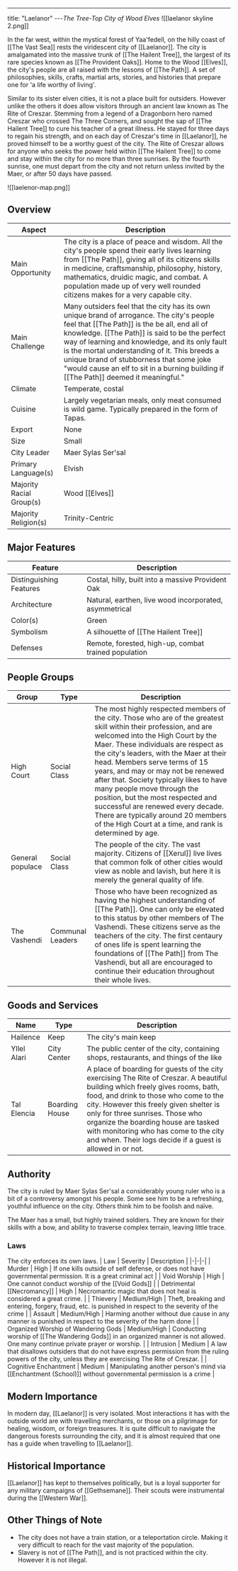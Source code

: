 ---
title: "Laelanor"
---*The Tree-Top City of Wood Elves*
![[laelanor skyline 2.png]]

In the far west, within the mystical forest of Yaa'fedell, on  the hilly coast of [[The Vast Sea]] rests the viridescent city of [[Laelanor]]. The city is amalgamated into the massive trunk of [[The Hailent Tree]], the largest of its rare species known as [[The Provident Oaks]]. Home to the Wood [[Elves]], the city's people are all raised with the lessons of [[The Path]]. A set of philosophies, skills, crafts, martial arts, stories, and histories that prepare one for 'a life worthy of living'.

Similar to its sister elven cities, it is not a place built for outsiders. However unlike the others it does allow visitors through an ancient law known as The Rite of Creszar. Stemming from a legend of a Dragonborn hero named Creszar who crossed The Three Corners, and sought the sap of [[The Hailent Tree]] to cure his teacher of a great illness. He stayed for three days to regain his strength, and on each day of Creszar's time in [[Laelanor]], he proved himself to be a worthy guest of the city. The Rite of Creszar allows for anyone who seeks the power held within [[The Hailent Tree]] to come and stay within the city for no more than three sunrises. By the fourth sunrise, one must depart from the city and not return unless invited by the Maer, or after 50 days have passed.

![[laelenor-map.png]]

## Overview
| Aspect | Description |
|-|-|
| Main Opportunity | The city is a place of peace and wisdom. All the city's people spend their early lives learning from [[The Path]], giving all of its citizens skills in medicine, craftsmanship, philosophy, history, mathematics, druidic magic, and combat. A population made up of very well rounded citizens makes for a very capable city. |
| Main Challenge | Many outsiders feel that the city has its own unique brand of arrogance. The city's people feel that [[The Path]] is the be all, end all of knowledge. [[The Path]] is said to be the perfect way of learning and knowledge, and its only fault is the mortal understanding of it. This breeds a unique brand of stubborness that some joke "would cause an elf to sit in a burning building if [[The Path]] deemed it meaningful." |
| Climate | Temperate, costal |
| Cuisine | Largely vegetarian meals, only meat consumed is wild game. Typically prepared in the form of Tapas. |
| Export | None |
| Size | Small |
| City Leader | Maer Sylas Ser'sal |
| Primary Language(s) | Elvish |
| Majority Racial Group(s) | Wood [[Elves]] |
| Majority Religion(s) | Trinity-Centric |

## Major Features
| Feature | Description |
|-|-|
| Distinguishing Features | Costal, hilly, built into a massive Provident Oak |
| Architecture | Natural, earthen, live wood incorporated, asymmetrical  |
| Color(s) | Green |
| Symbolism | A silhouette of [[The Hailent Tree]] |
| Defenses | Remote, forested, high-up, combat trained population |

## People Groups
| Group            | Type             | Description                                                                                                                                                                                                                                                                                                                                                                                                                                                                                                                                                         |
| ---------------- | ---------------- | ------------------------------------------------------------------------------------------------------------------------------------------------------------------------------------------------------------------------------------------------------------------------------------------------------------------------------------------------------------------------------------------------------------------------------------------------------------------------------------------------------------------------------------------------------------------- |
| High Court       | Social Class     | The most highly respected members of the city. Those who are of the greatest skill within their profession, and are welcomed into the High Court by the Maer. These individuals are respect as the city's leaders, with the Maer at their head. Members serve terms of 15 years, and may or may not be renewed after that. Society typically likes to have many people move through the position, but the most respected and successful are renewed every decade. There are typically around 20 members of the High Court at a time, and rank is determined by age. |
| General populace | Social Class     | The people of the city. The vast majority. Citizens of [[Xerul]] live lives that common folk of other cities would view as noble and lavish, but here it is merely the general quality of life.                                                                                                                                                                                                                                                                                                                                                                     |
| The Vashendi     | Communal Leaders | Those who have been recognized as having the highest understanding of [[The Path]]. One can only be elevated to this status by other members of The Vashendi. These citizens serve as the teachers of the city. The first centaury of ones life is spent learning the foundations of [[The Path]] from The Vashendi, but all are encouraged to continue their education throughout their whole lives.                                                                                                                                                                                                                                                                                                                                                                                                                                                                                                                                                                    |


## Goods and Services
| Name        | Type           | Description                                                                          |
| ----------- | -------------- | ------------------------------------------------------------------------------------ |
| Hailence    | Keep           | The city's main keep                                                                 |
| Yllel Alari | City Center    | The public center of the city, containing shops, restaurants, and things of the like |
| Tal Elencia | Boarding House | A place of boarding for guests of the city exercising The Rite of Creszar. A beautiful building which freely gives rooms, bath, food, and drink to those who come to the city. However this freely given shelter is only for three sunrises. Those who organize the boarding house are tasked with monitoring who has come to the city and when. Their logs decide if a guest is allowed in or not.                                                                                    |

## Authority
The city is ruled by Maer Sylas Ser'sal a considerably young ruler who is a bit of a controversy amongst his people. Some see him to be a refreshing, youthful influence on the city. Others think him to be foolish and naïve.

The Maer has a small, but highly trained soldiers. They are known for their skills with a bow, and ability to traverse complex terrain, leaving little trace.

### Laws
The city enforces its own laws.
| Law | Severity | Description |
|-|-|-|
| Murder                              | High        | If one kills outside of self defense, or does not have governmental permission. It is a great criminal act                       |
| Void Worship                        | High        | One cannot conduct worship of the [[Void Gods]]                                                                                  |
| Detrimental [[Necromancy]]          | High        | Necromantic magic that does not heal is considered a great crime.                                                                |
| Thievery                            | Medium/High | Theft, breaking and entering, forgery, fraud, etc. is punished in respect to the severity of the crime                           |
| Assault                             | Medium/High | Harming another without due cause in any manner is punished in respect to the severity of the harm done                          |
| Organized Worship of Wandering Gods | Medium/High | Conducting worship of [[The Wandering Gods]] in an organized manner is not allowed. One many continue private prayer or worship. |
| Intrusion                          | Medium      | A law that disallows outsiders that do not have express permission from the ruling powers of the city, unless they are exercising The Rite of Creszar.                                                                                         | 
| Cognitive Enchantment               | Medium      | Manipulating another person's mind via [[Enchantment (School)]] without governmental permission is a crime                       |

## Modern Importance
In modern day, [[Laelanor]] is very isolated. Most interactions it has with the outside world are with travelling merchants, or those on a pilgrimage for healing, wisdom, or foreign treasures. It is quite difficult to navigate the dangerous forests surrounding the city, and it is almost required that one has a guide when travelling to [[Laelanor]].

## Historical Importance
[[Laelanor]] has kept to themselves politically, but is a loyal supporter for any military campaigns of [[Gethsemane]]. Their scouts were instrumental during the [[Western War]].

## Other Things of Note
- The city does not have a train station, or a teleportation circle. Making it very difficult to reach for the vast majority of the population.
- Slavery is not of [[The Path]], and is not practiced within the city. However it is not illegal.
